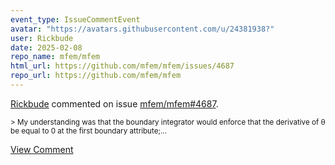 ```yaml
---
event_type: IssueCommentEvent
avatar: "https://avatars.githubusercontent.com/u/24381938?"
user: Rickbude
date: 2025-02-08
repo_name: mfem/mfem
html_url: https://github.com/mfem/mfem/issues/4687
repo_url: https://github.com/mfem/mfem
---
```


<a href='https://github.com/Rickbude' target='_blank'>Rickbude</a> commented on issue <a href='https://github.com/mfem/mfem/issues/4687' target='_blank'>mfem/mfem#4687</a>.

<small>> My understanding was that the boundary integrator would enforce that the derivative of θ be equal to 0 at the first boundary attribute;...</small>

<a href='https://github.com/mfem/mfem/issues/4687' target='_blank'>View Comment</a>